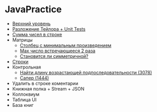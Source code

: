 # JavaPractice
- [Верхний уровень](https://github.com/KristianKuznetsov/top-levelInformationRepository/blob/main/README.md)
- [Разложение Тейлора + Unit Tests](https://github.com/KristianKuznetsov/JavaPractice/tree/main/Taylor%20expansion%20of%20a%20function)
- [Сумма чисел в строке](https://github.com/KristianKuznetsov/JavaPractice/tree/main/Sum%20of%20numbers%20in%20a%20row)
- Матрицы
   - [Столбец с минимальным произведением](https://github.com/KristianKuznetsov/JavaPractice/tree/main/Working%20with%20matrices/Task%205)
   - [Max число встречающееся 2 раза](https://github.com/KristianKuznetsov/JavaPractice/tree/main/Working%20with%20matrices/Task%2015)
   - [Становится ли симметричной?](https://github.com/KristianKuznetsov/JavaPractice/tree/main/Working%20with%20matrices/Task%2025)
- [Строки](https://github.com/KristianKuznetsov/JavaPractice/tree/main/Working%20with%20strings)
- Контрольная
   - [Найти длину возрастающей подпоследовательности (3078)](https://github.com/KristianKuznetsov/JavaPractice/tree/main/Maximum%20length%20of%20a%20monotone%20fragment)
   - [Сапер (1444)](https://github.com/KristianKuznetsov/JavaPractice/tree/main/Sapper)
- Удалить в строке коментарии
- Книжная полка + Stream + JSON
- Коллоквиум 
- Таблица UI
- База книг
